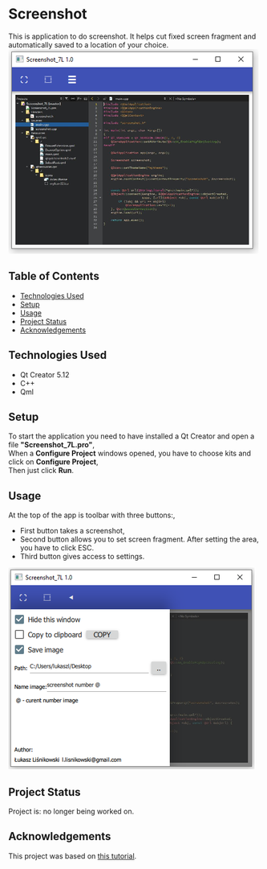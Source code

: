# Screenshot
This is application to do screenshot. It helps cut fixed screen fragment and automatically saved to a location of your choice.
![Main View](./img/mainView.png)

## Table of Contents
* [Technologies Used](#technologies-used)
* [Setup](#setup)
* [Usage](#usage)
* [Project Status](#project-status)
* [Acknowledgements](#acknowledgements)

## Technologies Used
- Qt Creator 5.12
- C++
- Qml

## Setup
To start the application you need to have installed a Qt Creator and open a file **"Screenshot_7L.pro"**,<br/>
When a **Configure Project** windows opened, you have to choose kits and click on **Configure Project**,<br/>
Then just click **Run**.

## Usage
At the top of the app is toolbar with three buttons:,
- First button takes a screenshot,
- Second button allows you to set screen fragment. After setting the area, you have to click ESC.
- Third button gives access to settings. 

![Setting](./img/setting.png)

## Project Status
Project is: no longer being worked on.

## Acknowledgements
This project was based on [this tutorial](https://doc.qt.io/qt-5/qtwidgets-desktop-screenshot-example.html).

